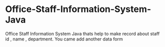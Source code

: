 # Office-Staff-Information-System-Java
Office Staff Information System Java thats help to make record about staff  id , name , department. You came add another data form 
